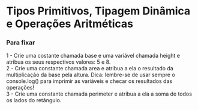 <h1>Tipos Primitivos, Tipagem Dinâmica e Operações Aritméticas
</h1>
<h3> Para fixar</h3>
<p>
1 - Crie uma costante chamada base e uma variável chamada height e atribua os seus respectivos valores: 5 e 8. <br>
2 - Crie uma constante chamada area e atribua a ela o resultado da multiplicação da base pela altura. Dica: lembre-se de usar sempre o console.log() para imprimir as variáveis e checar os resultados das operações!<br>
3 - Crie uma constante chamada perimeter e atribua a ela a soma de todos os lados do retângulo.<br>
</p>
